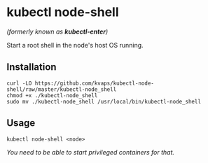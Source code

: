 # kubectl node-shell
*(formerly known as **kubectl-enter**)*

Start a root shell in the node's host OS running.

## Installation

```
curl -LO https://github.com/kvaps/kubectl-node-shell/raw/master/kubectl-node_shell
chmod +x ./kubectl-node_shell
sudo mv ./kubectl-node_shell /usr/local/bin/kubectl-node_shell
```

## Usage

```
kubectl node-shell <node>
```

*You need to be able to start privileged containers for that.*
